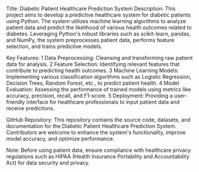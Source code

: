 Title: Diabetic Patient Healthcare Prediction System
Description:
This project aims to develop a predictive healthcare system for diabetic patients using Python. The system utilizes machine learning algorithms to analyze patient data and predict the likelihood of various health outcomes related to diabetes. Leveraging Python's robust libraries such as scikit-learn, pandas, and NumPy, the system preprocesses patient data, performs feature selection, and trains predictive models.

Key Features:
1 Data Preprocessing: Cleansing and transforming raw patient data for analysis.
2 Feature Selection: Identifying relevant features that contribute to predicting health outcomes.
3 Machine Learning Models: Implementing various classification algorithms such as Logistic Regression, Decision Trees, Random Forest, etc., to predict patient health.
4 Model Evaluation: Assessing the performance of trained models using metrics like accuracy, precision, recall, and F1-score.
5 Deployment: Providing a user-friendly interface for healthcare professionals to input patient data and receive predictions.

GitHub Repository:
This repository contains the source code, datasets, and documentation for the Diabetic Patient Healthcare Prediction System. Contributors are welcome to enhance the system's functionality, improve model accuracy, and optimize performance.

Note: Before using patient data, ensure compliance with healthcare privacy regulations such as HIPAA (Health Insurance Portability and Accountability Act) for data security and privacy.
